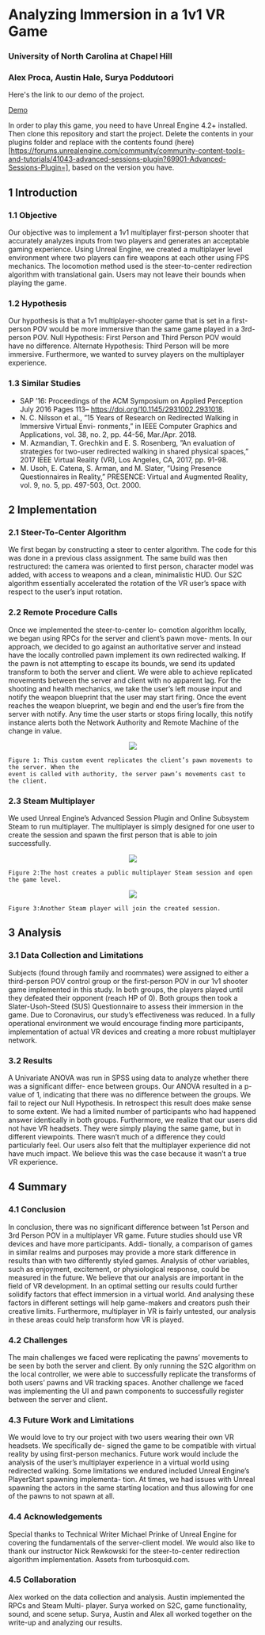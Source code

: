 # Analyzing Immersion in a 1v1 VR Game

### University of North Carolina at Chapel Hill

### Alex Proca, Austin Hale, Surya Poddutoori

Here's the link to our demo of the project.

[Demo](https://drive.google.com/file/d/1OnIbGshibSVrg5oBrT1f149j9raDC0T6/view?usp=sharing)

In order to play this game, you need to have Unreal Engine 4.2+ installed. Then clone this repository and start the project. Delete the contents in your plugins folder and replace with the contents found (here) [https://forums.unrealengine.com/community/community-content-tools-and-tutorials/41043-advanced-sessions-plugin?69901-Advanced-Sessions-Plugin=], based on the version you have.

## 1 Introduction

### 1.1 Objective

Our objective was to implement a 1v1 multiplayer first-person shooter that accurately analyzes
inputs from two players and generates an acceptable gaming experience. Using Unreal Engine, we
created a multiplayer level environment where two players can fire weapons at each other using
FPS mechanics. The locomotion method used is the steer-to-center redirection algorithm with
translational gain. Users may not leave their bounds when playing the game.

### 1.2 Hypothesis

Our hypothesis is that a 1v1 multiplayer-shooter game that is set in a first-person POV would be
more immersive than the same game played in a 3rd-person POV. Null Hypothesis: First Person
and Third Person POV would have no difference. Alternate Hypothesis: Third Person will be more
immersive. Furthermore, we wanted to survey players on the multiplayer experience.

### 1.3 Similar Studies

- SAP ’16: Proceedings of the ACM Symposium on Applied Perception July 2016 Pages 113–
    https://doi.org/10.1145/2931002.2931018.
- N. C. Nilsson et al., ”15 Years of Research on Redirected Walking in Immersive Virtual Envi-
    ronments,” in IEEE Computer Graphics and Applications, vol. 38, no. 2, pp. 44-56, Mar./Apr.
    2018.
- M. Azmandian, T. Grechkin and E. S. Rosenberg, ”An evaluation of strategies for two-user
    redirected walking in shared physical spaces,” 2017 IEEE Virtual Reality (VR), Los Angeles,
    CA, 2017, pp. 91-98.
- M. Usoh, E. Catena, S. Arman, and M. Slater, ”Using Presence Questionnaires in Reality,”
    PRESENCE: Virtual and Augmented Reality, vol. 9, no. 5, pp. 497-503, Oct. 2000.

## 2 Implementation

### 2.1 Steer-To-Center Algorithm

We first began by constructing a steer to center algorithm. The code for this was done in a previous
class assignment. The same build was then restructured: the camera was oriented to first person,
character model was added, with access to weapons and a clean, minimalistic HUD. Our S2C
algorithm essentially accelerated the rotation of the VR user’s space with respect to the user’s input
rotation.


### 2.2 Remote Procedure Calls

Once we implemented the steer-to-center lo-
comotion algorithm locally, we began using
RPCs for the server and client’s pawn move-
ments. In our approach, we decided to go
against an authoritative server and instead
have the locally controlled pawn implement
its own redirected walking. If the pawn is
not attempting to escape its bounds, we send
its updated transform to both the server and
client. We were able to achieve replicated
movements between the server and client
with no apparent lag.
For the shooting and health mechanics, we
take the user’s left mouse input and notify
the weapon blueprint that the user may start
firing. Once the event reaches the weapon
blueprint, we begin and end the user’s fire
from the server with notify. Any time the
user starts or stops firing locally, this notify
instance alerts both the Network Authority
and Remote Machine of the change in value.

<p align="center">
  <img src="img/bp2.png">
</p>

```
Figure 1: This custom event replicates the client’s pawn movements to the server. When the
event is called with authority, the server pawn’s movements cast to the client.
```
### 2.3 Steam Multiplayer

We used Unreal Engine’s Advanced Session Plugin and Online Subsystem Steam to run multiplayer.
The multiplayer is simply designed for one user to create the session and spawn the first person that
is able to join successfully.

<p align="center">
  <img src="img/bp3.png">
</p>

```
Figure 2:The host creates a public multiplayer Steam session and open the game level.
```

<p align="center">
  <img src="img/bp4.png">
</p>

```
Figure 3:Another Steam player will join the created session.
```

## 3 Analysis

### 3.1 Data Collection and Limitations

Subjects (found through family and roommates) were assigned to either a third-person POV control
group or the first-person POV in our 1v1 shooter game implemented in this study. In both groups,
the players played until they defeated their opponent (reach HP of 0). Both groups then took a
Slater-Usoh-Steed (SUS) Questionnaire to assess their immersion in the game. Due to Coronavirus,
our study’s effectiveness was reduced. In a fully operational environment we would encourage finding
more participants, implementation of actual VR devices and creating a more robust multiplayer
network.

### 3.2 Results

A Univariate ANOVA was run in SPSS using data to analyze whether there was a significant differ-
ence between groups. Our ANOVA resulted in a p-value of 1, indicating that there was no difference
between the groups. We fail to reject our Null Hypothesis. In retrospect this result does make sense
to some extent. We had a limited number of participants who had happened answer identically in
both groups. Furthermore, we realize that our users did not have VR headsets. They were simply
playing the same game, but in different viewpoints. There wasn’t much of a difference they could
particularly feel. Our users also felt that the multiplayer experience did not have much impact. We
believe this was the case because it wasn’t a true VR experience.

## 4 Summary

### 4.1 Conclusion

In conclusion, there was no significant difference between 1st Person and 3rd Person POV in a
multiplayer VR game. Future studies should use VR devices and have more participants. Addi-
tionally, a comparison of games in similar realms and purposes may provide a more stark difference
in results than with two differently styled games. Analysis of other variables, such as enjoyment,
excitement, or physiological response, could be measured in the future. We believe that our analysis
are important in the field of VR development. In an optimal setting our results could further solidify
factors that effect immersion in a virtual world. And analysing these factors in different settings will
help game-makers and creators push their creative limits. Furthermore, multiplayer in VR is fairly
untested, our analysis in these areas could help transform how VR is played.

### 4.2 Challenges

The main challenges we faced were replicating the pawns’ movements to be seen by both the server
and client. By only running the S2C algorithm on the local controller, we were able to successfully
replicate the transforms of both users’ pawns and VR tracking spaces. Another challenge we faced
was implementing the UI and pawn components to successfully register between the server and
client.

### 4.3 Future Work and Limitations

We would love to try our project with two users wearing their own VR headsets. We specifically de-
signed the game to be compatible with virtual reality by using first-person mechanics. Future work
would include the analysis of the user’s multiplayer experience in a virtual world using redirected
walking. Some limitations we endured included Unreal Engine’s PlayerStart spawning implementa-
tion. At times, we had issues with Unreal spawning the actors in the same starting location and
thus allowing for one of the pawns to not spawn at all.


### 4.4 Acknowledgements

Special thanks to Technical Writer Michael Prinke of Unreal Engine for covering the fundamentals
of the server-client model. We would also like to thank our instructor Nick Rewkowski for the
steer-to-center redirection algorithm implementation. Assets from turbosquid.com.

### 4.5 Collaboration

Alex worked on the data collection and analysis. Austin implemented the RPCs and Steam Multi-
player. Surya worked on S2C, game functionality, sound, and scene setup. Surya, Austin and Alex
all worked together on the write-up and analyzing our results.
